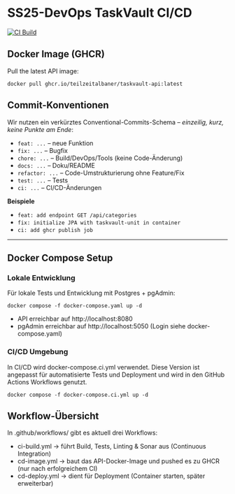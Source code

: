 # SS25-DevOps TaskVault CI/CD

[![CI Build](https://github.com/teilzeitalbaner/SS25-DevOps/actions/workflows/ci-build.yml/badge.svg)](https://github.com/teilzeitalbaner/SS25-DevOps/actions/workflows/ci-build.yml)

## Docker Image (GHCR)

Pull the latest API image:


```docker pull ghcr.io/teilzeitalbaner/taskvault-api:latest```


## Commit-Konventionen

Wir nutzen ein verkürztes Conventional-Commits-Schema – *einzeilig, kurz, keine Punkte am Ende*:

- `feat: ...` – neue Funktion  
- `fix: ...` – Bugfix  
- `chore: ...` – Build/DevOps/Tools (keine Code-Änderung)  
- `docs: ...` – Doku/README  
- `refactor: ...` – Code-Umstrukturierung ohne Feature/Fix  
- `test: ...` – Tests  
- `ci: ...` – CI/CD-Änderungen  

**Beispiele**  
- `feat: add endpoint GET /api/categories`  
- `fix: initialize JPA with taskvault-unit in container`  
- `ci: add ghcr publish job`  

---

## Docker Compose Setup

### Lokale Entwicklung
Für lokale Tests und Entwicklung mit Postgres + pgAdmin:

```docker compose -f docker-compose.yaml up -d```
- API erreichbar auf http://localhost:8080
- pgAdmin erreichbar auf http://localhost:5050 (Login siehe docker-compose.yaml)

### CI/CD Umgebung

In CI/CD wird docker-compose.ci.yml verwendet.
Diese Version ist angepasst für automatisierte Tests und Deployment und wird in den GitHub Actions Workflows genutzt.

```docker compose -f docker-compose.ci.yml up -d```

## Workflow-Übersicht

In .github/workflows/ gibt es aktuell drei Workflows:
- ci-build.yml → führt Build, Tests, Linting & Sonar aus (Continuous Integration)
- cd-image.yml → baut das API-Docker-Image und pushed es zu GHCR (nur nach erfolgreichem CI)
- cd-deploy.yml → dient für Deployment (Container starten, später erweiterbar)